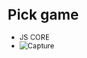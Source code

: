 
# Pick game 
* JS CORE
* ![Capture](https://user-images.githubusercontent.com/71884601/117450291-c1518b00-af60-11eb-96cd-fa948715f9d1.PNG)
